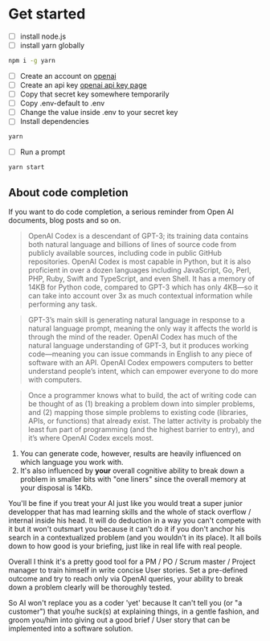 # Get started

- [ ] install node.js
- [ ] install yarn globally

```bash
npm i -g yarn
```

- [ ] Create an account on [openai](https://beta.openai.com/)
- [ ] Create an api key [openai api key page](https://beta.openai.com/account/api-keys)
- [ ] Copy that secret key somewhere temporarily
- [ ] Copy .env-default to .env
- [ ] Change the value inside .env to your secret key 
- [ ] Install dependencies

```bash
yarn
```

-  [ ] Run a prompt

```bash
yarn start
```

## About code completion 

If you want to do code completion, a serious reminder from Open AI documents, blog posts and so on.

> OpenAI Codex is a descendant of GPT-3; its training data contains both natural language and billions of lines of source code from publicly available sources, including code in public GitHub repositories. OpenAI Codex is most capable in Python, but it is also proficient in over a dozen languages including JavaScript, Go, Perl, PHP, Ruby, Swift and TypeScript, and even Shell. It has a memory of 14KB for Python code, compared to GPT-3 which has only 4KB—so it can take into account over 3x as much contextual information while performing any task. 

> GPT-3’s main skill is generating natural language in response to a natural language prompt, meaning the only way it affects the world is through the mind of the reader. OpenAI Codex has much of the natural language understanding of GPT-3, but it produces working code—meaning you can issue commands in English to any piece of software with an API. OpenAI Codex empowers computers to better understand people’s intent, which can empower everyone to do more with computers.

>Once a programmer knows what to build, the act of writing code can be thought of as (1) breaking a problem down into simpler problems, and (2) mapping those simple problems to existing code (libraries, APIs, or functions) that already exist. The latter activity is probably the least fun part of programming (and the highest barrier to entry), and it’s where OpenAI Codex excels most.

1. You can generate code, however, results are heavily influenced on which language you work with.
2. It's also influenced by **your** overall cognitive ability to break down a problem in smaller bits with "one liners" since the overall memory at your disposal is 14Kb.

You'll be fine if you treat your AI just like you would treat a super junior developper that has mad learning skills and the whole of stack overflow / internal inside his head.
It will do deduction in a way you can't compete with it but it won't outsmart you because it can't do it if you don't anchor his search in a contextualized problem (and you wouldn't in its place). It all boils down to how good is your briefing, just like in real life with real people.

Overall I think it's a pretty good tool for a PM / PO / Scrum master / Project manager to train himself in write concise User stories.
Set a pre-defined outcome and try to reach only via OpenAI queries, your ability to break down a problem clearly will be thoroughly tested.

So AI won't replace you as a coder 'yet' because It can't tell you (or "a customer") that you/he suck(s) at explaining things, in a gentle fashion, and groom you/him into giving out a good brief / User story that can be implemented into a software solution.